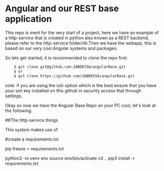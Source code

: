 # Angular and our REST base application

This repo is ment for the very start of a project, here we have an example of a http-service that is created in python also known as a REST backend, please refer to the http-service folder/dir.Then we have the webapp, this is based on our very cool Angular systems and packages. 

So lets get started, it is recommended to clone the repo first:
```bash
    $ git clone git@github.com:JABDEVSA/angularBase.git
    $ or
    $ git clone https://github.com/JABDEVSA/angularBase.git
```

note: if you are using the ssh option which is the best ensure that you have your ssh key installed on this github in security access that through settings.

Okay so now we have the Angular Base Repo on your PC cool, let's look at the following.

##The http-service things

This system makes use of 


#create a requirements.txt

pip freeze > requirements.txt

python3 -m venv env
source env/bin/activate
cd ..
pip3 install -r requirements.txt
